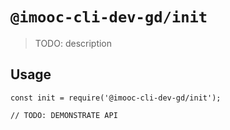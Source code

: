 # `@imooc-cli-dev-gd/init`

> TODO: description

## Usage

```
const init = require('@imooc-cli-dev-gd/init');

// TODO: DEMONSTRATE API
```

